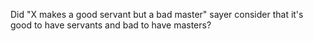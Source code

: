 Did "X makes a good servant but a bad master" sayer consider that it's good to have servants and bad to have masters?

